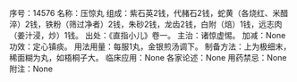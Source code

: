 序号：14576
名称：压惊丸
组成：紫石英2钱，代赭石2钱，蛇黄（各烧红、米醋淬）2钱，铁粉（筛过净者）2钱，朱砂2钱，龙齿2钱，白附（焙）1钱，远志肉（姜汁浸，炒）1钱。
出处：《直指小儿》卷一。
主治：诸惊虚惕。
加减：None
功效：定心镇痰。
用法用量：每服1丸，金银煎汤调下。
制备方法：上为极细末，稀面糊为丸，如梧桐子大。
临床应用：None
各家论述：None
用药禁忌：None
附注：None
